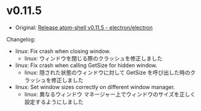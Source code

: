# v0.11.5

* Original: [Release atom-shell v0.11.5 - electron/electron](https://github.com/electron/electron/releases/tag/v0.11.5)

Changelog:

* linux: Fix crash when closing window.
  * linux: ウィンドウを閉じる際のクラッシュを修正しました
* linux: Fix crash when calling GetSize for hidden window.
  * linux: 隠された状態のウィンドウに対して GetSize を呼び出した時のクラッシュを修正しました
* linux: Set window sizes correctly on different window manager.
  * linux: 異なるウィンドウ マネージャー上でウィンドウのサイズを正しく設定するようにしました
